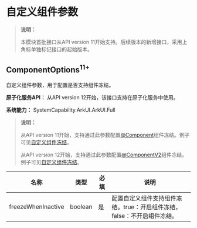 # 自定义组件参数
<!--Kit: ArkUI-->
<!--Subsystem: ArkUI-->
<!--Owner: @liwenzhen3-->
<!--Designer: @s10021109-->
<!--Tester: @TerryTsao-->
<!--Adviser: @zhang_yixin13-->

> **说明：**
> 
> 本模块首批接口从API version 11开始支持。后续版本的新增接口，采用上角标单独标记接口的起始版本。

## ComponentOptions<sup>11+</sup>

自定义组件参数，用于配置是否支持组件冻结。

**原子化服务API：** 从API version 12开始，该接口支持在原子化服务中使用。

**系统能力：** SystemCapability.ArkUI.ArkUI.Full

> **说明：**
>
> 从API version 11开始，支持通过此参数配置[@Component](../../../ui/state-management/arkts-create-custom-components.md#component)组件冻结。例子可见[自定义组件冻结](../../../ui/state-management/arkts-custom-components-freeze.md)。
>
> 从API version 12开始，支持通过此参数配置[@ComponentV2](../../../ui/state-management/arkts-new-componentV2.md)组件冻结。例子可见[自定义组件冻结](../../../ui/state-management/arkts-custom-components-freezeV2.md)。
>

| 名称 | 类型 | 必填 | 说明     |
| ------ | ---- | ---- | ------------ |
|freezeWhenInactive|boolean|是|配置自定义组件支持组件冻结。true：开启组件冻结，false：不开启组件冻结。|

